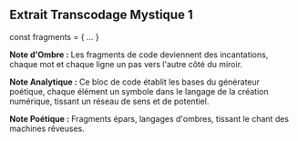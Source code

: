 ## Extrait Transcodage Mystique 1

const fragments = { ... }

**Note d'Ombre :** Les fragments de code deviennent des incantations, chaque mot et chaque ligne un pas vers l'autre côté du miroir.

**Note Analytique :** Ce bloc de code établit les bases du générateur poétique, chaque élément un symbole dans le langage de la création numérique, tissant un réseau de sens et de potentiel.

**Note Poétique :** Fragments épars, langages d'ombres, tissant le chant des machines rêveuses.
